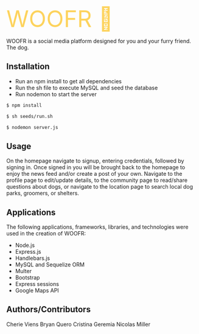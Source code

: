 <span style="color:#FDD35D; font-size: 60px;">
WOOFR 🐾
</span>

WOOFR is a social media platform designed for you and your furry friend. The dog.

## Installation

- Run an npm install to get all dependencies
- Run the sh file to execute MySQL and seed the database
- Run nodemon to start the server

```bash
$ npm install
```
```bash
$ sh seeds/run.sh
```
```bash
$ nodemon server.js
```
## Usage

On the homepage navigate to signup, entering credentials, followed by signing in. 
Once signed in you will be brought back to the homepage to enjoy the news feed and/or create a post of your own.
Navigate to the profile page to edit/update details, to the community page to read/share questions about dogs, or navigate to the location page to search local dog parks, groomers, or shelters.

## Applications 

The following applications, frameworks, libraries, and technologies were used in the creation of WOOFR:

- Node.js
- Express.js
- Handlebars.js
- MySQL and Sequelize ORM
- Multer
- Bootstrap
- Express sessions 
- Google Maps API

## Authors/Contributors

Cherie Viens
Bryan Quero
Cristina Geremia
Nicolas Miller








